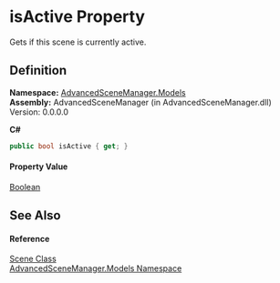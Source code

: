 # isActive Property


Gets if this scene is currently active.



## Definition
**Namespace:** <a href="N_AdvancedSceneManager_Models.md">AdvancedSceneManager.Models</a>  
**Assembly:** AdvancedSceneManager (in AdvancedSceneManager.dll) Version: 0.0.0.0

**C#**
``` C#
public bool isActive { get; }
```



#### Property Value
<a href="https://learn.microsoft.com/dotnet/api/system.boolean" target="_blank" rel="noopener noreferrer">Boolean</a>

## See Also


#### Reference
<a href="T_AdvancedSceneManager_Models_Scene.md">Scene Class</a>  
<a href="N_AdvancedSceneManager_Models.md">AdvancedSceneManager.Models Namespace</a>  
